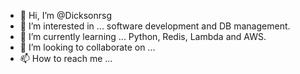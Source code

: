 - 👋 Hi, I’m @Dicksonrsg
- 👀 I’m interested in ... software development and DB management.
- 🌱 I’m currently learning ... Python, Redis, Lambda and AWS.
- 💞️ I’m looking to collaborate on ...
- 📫 How to reach me ...

<!---
Dicksonrsg/Dicksonrsg is a ✨ special ✨ repository because its `README.md` (this file) appears on your GitHub profile.
You can click the Preview link to take a look at your changes.
--->

